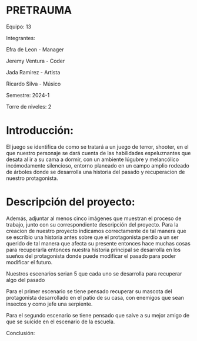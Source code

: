 # PRETRAUMA
Equipo: 13

Integrantes:

Efra de Leon - Manager

Jeremy Ventura - Coder 

Jada Ramirez - Artista 

Ricardo Silva - Músico 

Semestre: 2024-1

Torre de niveles: 2

# Introducción:

El juego se identifica de como se tratará a un juego de terror, shooter, en el que nuestro personaje se dará cuenta de las habilidades espeluznantes que desata al ir a su cama a dormir,
con un ambiente lúgubre y melancólico incómodamente silencioso, entorno planeado en un campo amplio rodeado de árboles donde se desarrolla una historia del pasado y recuperacion de nuestro
protagonista.

# Descripción del proyecto:

Además, adjuntar al menos cinco imágenes que muestran el proceso de trabajo, junto con su correspondiente descripción del proyecto.
Para la creacion de nuestro proyecto indicamos correctamente de tal manera que se escribio una historia antes sobre que el protagonista perdio a un ser querido de tal manera que afecta su presente entonces
hace muchas cosas para recuperarla entonces nuestra historia principal se desarrolla en los sueños del protagonista donde puede modificar el pasado para poder modificar el futuro.

Nuestros escenarios serian 5 que cada uno se desarrolla para recuperar algo del pasado 

Para el primer escenario se tiene pensado recuperar su mascota del protagonista desarrollado en el patio de su casa, con enemigos que sean insectos y como jefe una serpiente.

Para el segundo escenario se tiene pensado que salve a su mejor amigo de que se suicide en el escenario de la escuela.


Conclusión:
